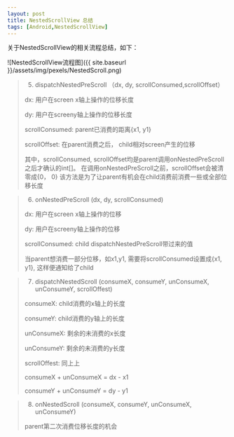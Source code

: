 ```yaml
---
layout: post
title: NestedScrollView 总结
tags: [Android,NestedScrollView]
---
```




关于NestedScrollView的相关流程总结，如下：

![NestedScrollView流程图]({{ site.baseurl }}/assets/img/pexels/NestedScroll.png)


> 5. dispatchNestedPreScroll
>   （dx, dy, scrollConsumed,scrollOffset）
>
> dx: 用户在screen x轴上操作的位移长度
>
> dy: 用户在screeny轴上操作的位移长度
>
> scrollConsumed: parent已消费的距离{x1, y1}
>
> scrollOffset: 在parent消费之后， child相对screen产生的位移
>
> 其中，scrollConsumed, scrollOffset均是parent调用onNestedPreScroll之后才确认的int[]。
> 在调用onNestedPreScroll之前，scrollOffset会被清零成{0， 0}
> 该方法是为了让parent有机会在child消费前消费一些或全部位移长度


> 6. onNestedPreScroll
>   (dx, dy, scrollConsumed)
>
> dx: 用户在screen x轴上操作的位移
>
> dy: 用户在screeny轴上操作的位移
>
> scrollConsumed: child dispatchNestedPreScroll带过来的值
>
> 当parent想消费一部分位移，如x1,y1, 需要将scrollConsumed设置成{x1, y1}, 这样便通知给了child


> 7. dispatchNestedScroll
>   (consumeX, consumeY, unConsumeX, unConsumeY, scrollOffest)
>
> consumeX: child消费的x轴上的长度
>
> consumeY: child消费的y轴上的长度
>
> unConsumeX: 剩余的未消费的x长度
>
> unConsumeY: 剩余的未消费的y长度
>
> scrollOffest: 同上上
>
> consumeX + unConsumeX = dx - x1
>
> consumeY + unConsumeY = dy - y1


> 8. onNestedScroll
>   (consumeX, consumeY, unConsumeX, unConsumeY)
>
> parent第二次消费位移长度的机会
